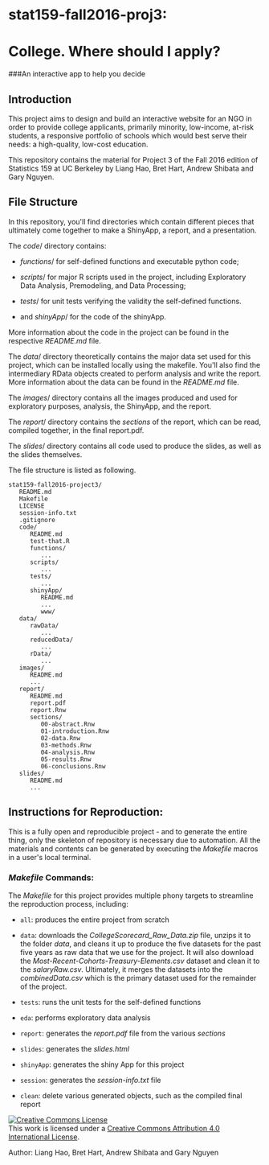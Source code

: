 # stat159-fall2016-proj3: 
# College. Where should I apply? 
###An interactive app to help you decide

## Introduction

This project aims to design and build an interactive website for an NGO in order to provide college applicants, primarily minority, low-income, at-risk students, a responsive portfolio of schools which would best serve their needs: a high-quality, low-cost education.

This repository contains the material for Project 3 of the Fall 2016 edition of Statistics 159 at UC Berkeley by Liang Hao, Bret Hart, Andrew Shibata and Gary Nguyen.

## File Structure

In this repository, you'll find directories which contain different pieces that ultimately come together to make a ShinyApp, a report, and a presentation. 

The *code*/ directory contains:

* *functions*/ for self-defined functions and executable python code;

* *scripts*/ for major R scripts used in the project, including Exploratory Data Analysis, Premodeling, and Data Processing;

* *tests*/ for unit tests verifying the validity the self-defined functions.

* and *shinyApp*/ for the code of the shinyApp.

More information about the code in the project can be found in the respective *README.md* file.

The *data*/ directory theoretically contains the major data set used for this project, which can be installed locally using the makefile. You'll also find the intermediary RData objects created to perform analysis and write the report. More information about the data can be found in the *README.md* file.

The *images*/ directory contains all the images produced and used for exploratory purposes, analysis, the ShinyApp, and the report.

The *report*/ directory contains the *sections* of the report, which can be read, compiled together, in the final report.pdf. 

The *slides*/ directory contains all code used to produce the slides, as well as the slides themselves.

The file structure is listed as following.

```
stat159-fall2016-project3/
   README.md
   Makefile
   LICENSE
   session-info.txt
   .gitignore
   code/
      README.md
      test-that.R
      functions/
         ...
      scripts/
         ...
      tests/
         ...
      shinyApp/
         README.md
         ...
         www/
   data/
      rawData/
         ...
      reducedData/
         ...
      rData/
         ...
   images/
      README.md
      ...
   report/
      README.md
      report.pdf
      report.Rnw
      sections/
         00-abstract.Rnw
         01-introduction.Rnw
         02-data.Rnw
         03-methods.Rnw
         04-analysis.Rnw
         05-results.Rnw
         06-conclusions.Rnw
   slides/
      README.md
      ...
```


## Instructions for Reproduction:

This is a fully open and reproducible project - and to generate the entire thing, only the skeleton of repository is necessary due to automation. All the materials and contents can be generated by executing the *Makefile* macros in a user's local terminal. 

### *Makefile* Commands:

The *Makefile* for this project provides multiple phony targets to streamline the reproduction process, including:

* ```all```: produces the entire project from scratch

* ```data```: downloads the *CollegeScorecard_Raw_Data.zip* file, unzips it to the folder *data*, and cleans it up to produce the five datasets for the past five years as raw data that we use for the project. It will also download the *Most-Recent-Cohorts-Treasury-Elements.csv* dataset and clean it to the *salaryRaw.csv*. Ultimately, it merges the datasets into the *combinedData.csv* which is the primary dataset used for the remainder of the project.

* ```tests```: runs the unit tests for the self-defined functions

* ```eda```: performs exploratory data analysis

* ```report```: generates the *report.pdf* file from the various *sections*

* ```slides```: generates the *slides.html*

* ```shinyApp```: generates the shiny App for this project

* ```session```:  generates the *session-info.txt* file

* ```clean```: delete various generated objects, such as the compiled final report





<a rel="license" href="http://creativecommons.org/licenses/by/4.0/"><img alt="Creative Commons License" style="border-width:0" src="https://i.creativecommons.org/l/by/4.0/88x31.png" /></a><br />This work is licensed under a <a rel="license" href="http://creativecommons.org/licenses/by/4.0/">Creative Commons Attribution 4.0 International License</a>.

Author: Liang Hao, Bret Hart, Andrew Shibata and Gary Nguyen
